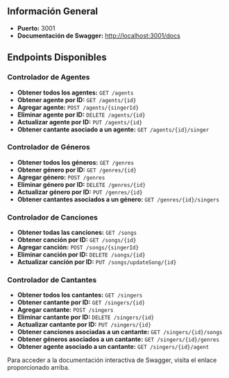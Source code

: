 
## Información General

- **Puerto:** 3001
- **Documentación de Swagger:** [http://localhost:3001/docs](http://localhost:3001/docs)

## Endpoints Disponibles

### Controlador de Agentes

- **Obtener todos los agentes:** `GET /agents`
- **Obtener agente por ID:** `GET /agents/{id}`
- **Agregar agente:** `POST /agents/{singerId}`
- **Eliminar agente por ID:** `DELETE /agents/{id}`
- **Actualizar agente por ID:** `PUT /agents/{id}`
- **Obtener cantante asociado a un agente:** `GET /agents/{id}/singer`

### Controlador de Géneros

- **Obtener todos los géneros:** `GET /genres`
- **Obtener género por ID:** `GET /genres/{id}`
- **Agregar género:** `POST /genres`
- **Eliminar género por ID:** `DELETE /genres/{id}`
- **Actualizar género por ID:** `PUT /genres/{id}`
- **Obtener cantantes asociados a un género:** `GET /genres/{id}/singers`

### Controlador de Canciones

- **Obtener todas las canciones:** `GET /songs`
- **Obtener canción por ID:** `GET /songs/{id}`
- **Agregar canción:** `POST /songs/{singerId}`
- **Eliminar canción por ID:** `DELETE /songs/{id}`
- **Actualizar canción por ID:** `PUT /songs/updateSong/{id}`

### Controlador de Cantantes

- **Obtener todos los cantantes:** `GET /singers`
- **Obtener cantante por ID:** `GET /singers/{id}`
- **Agregar cantante:** `POST /singers`
- **Eliminar cantante por ID:** `DELETE /singers/{id}`
- **Actualizar cantante por ID:** `PUT /singers/{id}`
- **Obtener canciones asociadas a un cantante:** `GET /singers/{id}/songs`
- **Obtener géneros asociados a un cantante:** `GET /singers/{id}/genres`
- **Obtener agente asociado a un cantante:** `GET /singers/{id}/agent`

Para acceder a la documentación interactiva de Swagger, visita el enlace proporcionado arriba.
